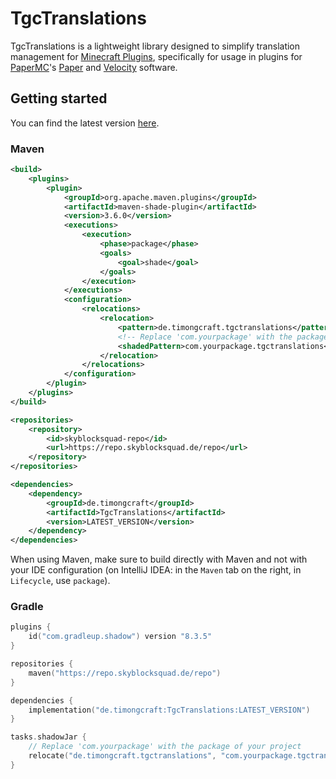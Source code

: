 # TgcTranslations
TgcTranslations is a lightweight library designed to simplify translation management for [Minecraft Plugins](https://minecraft.wiki/w/Mods#Server-based),
specifically for usage in plugins for [PaperMC](https://papermc.io/)'s [Paper](https://papermc.io/software/paper) and [Velocity](https://papermc.io/software/velocity) software.

## Getting started
You can find the latest version [here](https://repo.skyblocksquad.de/#/repo/de/timongcraft/TgcTranslations).

### Maven

```xml
<build>
    <plugins>
        <plugin>
            <groupId>org.apache.maven.plugins</groupId>
            <artifactId>maven-shade-plugin</artifactId>
            <version>3.6.0</version>
            <executions>
                <execution>
                    <phase>package</phase>
                    <goals>
                        <goal>shade</goal>
                    </goals>
                </execution>
            </executions>
            <configuration>
                <relocations>
                    <relocation>
                        <pattern>de.timongcraft.tgctranslations</pattern>
                        <!-- Replace 'com.yourpackage' with the package of your project ! -->
                        <shadedPattern>com.yourpackage.tgctranslations</shadedPattern>
                    </relocation>
                </relocations>
            </configuration>
        </plugin>
    </plugins>
</build>

<repositories>
    <repository>
        <id>skyblocksquad-repo</id>
        <url>https://repo.skyblocksquad.de/repo</url>
    </repository>
</repositories>

<dependencies>
    <dependency>
        <groupId>de.timongcraft</groupId>
        <artifactId>TgcTranslations</artifactId>
        <version>LATEST_VERSION</version>
    </dependency>
</dependencies>
```

When using Maven, make sure to build directly with Maven and not with your IDE configuration (on IntelliJ IDEA: in the `Maven` tab on the right, in `Lifecycle`, use `package`).

### Gradle

```kotlin
plugins {
    id("com.gradleup.shadow") version "8.3.5"
}

repositories {
    maven("https://repo.skyblocksquad.de/repo")
}

dependencies {
    implementation("de.timongcraft:TgcTranslations:LATEST_VERSION")
}

tasks.shadowJar {
    // Replace 'com.yourpackage' with the package of your project
    relocate("de.timongcraft.tgctranslations", "com.yourpackage.tgctranslations")
}
```